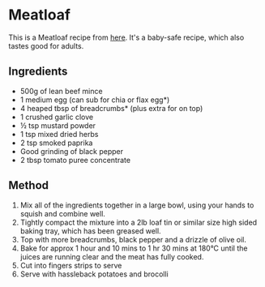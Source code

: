 # Meatloaf #

This is a Meatloaf recipe from [here](https://rebeccawilson.com/recipe/baby-meatloaf/). It's a baby-safe recipe, which also tastes good for adults. 

## Ingredients ##

- 500g of lean beef mince
- 1 medium egg (can sub for chia or flax egg*)
- 4 heaped tbsp of breadcrumbs* (plus extra for on top)
- 1 crushed garlic clove
- ½ tsp mustard powder
- 1 tsp mixed dried herbs
- 2 tsp smoked paprika
- Good grinding of black pepper
- 2 tbsp tomato puree concentrate

## Method ##

1. Mix all of the ingredients together in a large bowl, using your hands to squish and combine well.
1. Tightly compact the mixture into a 2lb loaf tin or similar size high sided baking tray, which has been greased well.
1. Top with more breadcrumbs, black pepper and a drizzle of olive oil.
1. Bake for approx 1 hour and 10 mins to 1 hr 30 mins at 180°C until the juices are running clear and the meat has fully cooked.
1. Cut into fingers strips to serve
1. Serve with hassleback potatoes and brocolli
